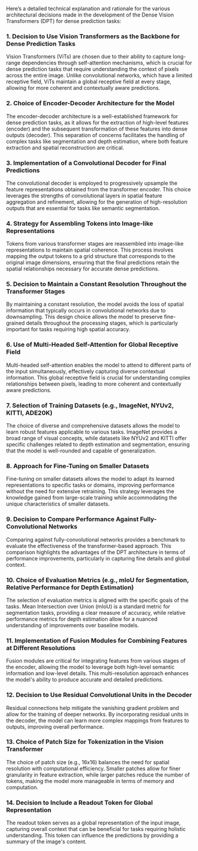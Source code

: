 Here’s a detailed technical explanation and rationale for the various architectural decisions made in the development of the Dense Vision Transformers (DPT) for dense prediction tasks:

### 1. Decision to Use Vision Transformers as the Backbone for Dense Prediction Tasks
Vision Transformers (ViTs) are chosen due to their ability to capture long-range dependencies through self-attention mechanisms, which is crucial for dense prediction tasks that require understanding the context of pixels across the entire image. Unlike convolutional networks, which have a limited receptive field, ViTs maintain a global receptive field at every stage, allowing for more coherent and contextually aware predictions.

### 2. Choice of Encoder-Decoder Architecture for the Model
The encoder-decoder architecture is a well-established framework for dense prediction tasks, as it allows for the extraction of high-level features (encoder) and the subsequent transformation of these features into dense outputs (decoder). This separation of concerns facilitates the handling of complex tasks like segmentation and depth estimation, where both feature extraction and spatial reconstruction are critical.

### 3. Implementation of a Convolutional Decoder for Final Predictions
The convolutional decoder is employed to progressively upsample the feature representations obtained from the transformer encoder. This choice leverages the strengths of convolutional layers in spatial feature aggregation and refinement, allowing for the generation of high-resolution outputs that are essential for tasks like semantic segmentation.

### 4. Strategy for Assembling Tokens into Image-like Representations
Tokens from various transformer stages are reassembled into image-like representations to maintain spatial coherence. This process involves mapping the output tokens to a grid structure that corresponds to the original image dimensions, ensuring that the final predictions retain the spatial relationships necessary for accurate dense predictions.

### 5. Decision to Maintain a Constant Resolution Throughout the Transformer Stages
By maintaining a constant resolution, the model avoids the loss of spatial information that typically occurs in convolutional networks due to downsampling. This design choice allows the model to preserve fine-grained details throughout the processing stages, which is particularly important for tasks requiring high spatial accuracy.

### 6. Use of Multi-Headed Self-Attention for Global Receptive Field
Multi-headed self-attention enables the model to attend to different parts of the input simultaneously, effectively capturing diverse contextual information. This global receptive field is crucial for understanding complex relationships between pixels, leading to more coherent and contextually aware predictions.

### 7. Selection of Training Datasets (e.g., ImageNet, NYUv2, KITTI, ADE20K)
The choice of diverse and comprehensive datasets allows the model to learn robust features applicable to various tasks. ImageNet provides a broad range of visual concepts, while datasets like NYUv2 and KITTI offer specific challenges related to depth estimation and segmentation, ensuring that the model is well-rounded and capable of generalization.

### 8. Approach for Fine-Tuning on Smaller Datasets
Fine-tuning on smaller datasets allows the model to adapt its learned representations to specific tasks or domains, improving performance without the need for extensive retraining. This strategy leverages the knowledge gained from large-scale training while accommodating the unique characteristics of smaller datasets.

### 9. Decision to Compare Performance Against Fully-Convolutional Networks
Comparing against fully-convolutional networks provides a benchmark to evaluate the effectiveness of the transformer-based approach. This comparison highlights the advantages of the DPT architecture in terms of performance improvements, particularly in capturing fine details and global context.

### 10. Choice of Evaluation Metrics (e.g., mIoU for Segmentation, Relative Performance for Depth Estimation)
The selection of evaluation metrics is aligned with the specific goals of the tasks. Mean Intersection over Union (mIoU) is a standard metric for segmentation tasks, providing a clear measure of accuracy, while relative performance metrics for depth estimation allow for a nuanced understanding of improvements over baseline models.

### 11. Implementation of Fusion Modules for Combining Features at Different Resolutions
Fusion modules are critical for integrating features from various stages of the encoder, allowing the model to leverage both high-level semantic information and low-level details. This multi-resolution approach enhances the model's ability to produce accurate and detailed predictions.

### 12. Decision to Use Residual Convolutional Units in the Decoder
Residual connections help mitigate the vanishing gradient problem and allow for the training of deeper networks. By incorporating residual units in the decoder, the model can learn more complex mappings from features to outputs, improving overall performance.

### 13. Choice of Patch Size for Tokenization in the Vision Transformer
The choice of patch size (e.g., 16x16) balances the need for spatial resolution with computational efficiency. Smaller patches allow for finer granularity in feature extraction, while larger patches reduce the number of tokens, making the model more manageable in terms of memory and computation.

### 14. Decision to Include a Readout Token for Global Representation
The readout token serves as a global representation of the input image, capturing overall context that can be beneficial for tasks requiring holistic understanding. This token can influence the predictions by providing a summary of the image's content.

### 